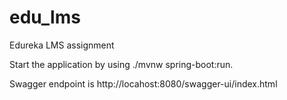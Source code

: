 # edu_lms
Edureka LMS assignment

Start the application by using ./mvnw spring-boot:run.

Swagger endpoint is http://locahost:8080/swagger-ui/index.html

